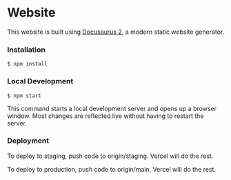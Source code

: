 # Website

This website is built using [Docusaurus 2](https://docusaurus.io/), a modern static website generator.

### Installation

```
$ npm install
```

### Local Development

```
$ npm start
```

This command starts a local development server and opens up a browser window. Most changes are reflected live without having to restart the server.

### Deployment

To deploy to staging, push code to origin/staging. Vercel will do the rest.

To deploy to production, push code to origin/main. Vercel will do the rest.